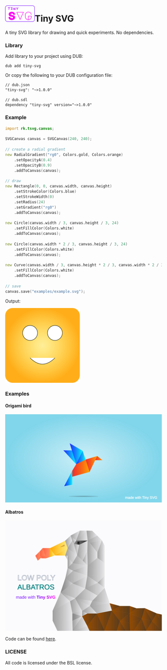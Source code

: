 <img src="imgs/icon-tsvg.png" width="95" height="52" align="left"></img>
# Tiny SVG
A tiny SVG library for drawing and quick experiments. No dependencies. 

### Library
Add library to your project using DUB:
```
dub add tiny-svg
```
Or copy the following to your DUB configuration file:
```
// dub.json
"tiny-svg": "~>1.0.0"

// dub.sdl
dependency "tiny-svg" version="~>1.0.0"
``` 

### Example
```d
import rk.tsvg.canvas;

SVGCanvas canvas = SVGCanvas(240, 240);

// create a radial gradient
new RadialGradient("rg0", Colors.gold, Colors.orange)
    .setOpacityA(0.4)
    .setOpacityB(0.9)
    .addToCanvas(canvas);

// draw
new Rectangle(0, 0, canvas.width, canvas.height)
    .setStrokeColor(Colors.blue)
    .setStrokeWidth(0)
    .setRadius(24)
    .setGradient("rg0")
    .addToCanvas(canvas);

new Circle(canvas.width / 3, canvas.height / 3, 24)
    .setFillColor(Colors.white)
    .addToCanvas(canvas);

new Circle(canvas.width * 2 / 3, canvas.height / 3, 24)
    .setFillColor(Colors.white)
    .addToCanvas(canvas);

new Curve(canvas.width / 3, canvas.height * 2 / 3, canvas.width * 2 / 3, canvas.height * 2 / 3)
    .setFillColor(Colors.white)
    .addToCanvas(canvas);

// save
canvas.save("examples/example.svg");
```

Output:

<img src="examples/example.svg" width="240">

### Examples
#### Origami bird
<img src="examples/origami_bird.svg" width="720">

#### Albatros
<img src="examples/albatros.svg" width="720">

Code can be found [here](source/app.d).

### LICENSE
All code is licensed under the BSL license. 

